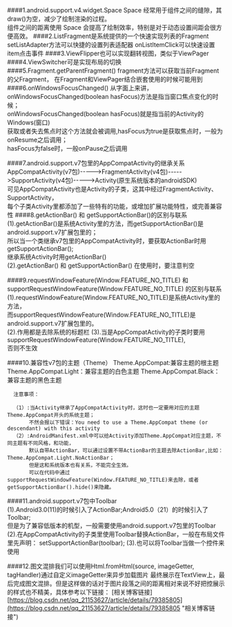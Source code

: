 ####1.android.support.v4.widget.Space
	Space 经常用于组件之间的缝隙，其draw()为空，减少了绘制渲染的过程。  
	组件之间的距离使用 Space 会提高了绘制效率，特别是对于动态设置间距会很方便高效。 
####2.ListFragment是系统提供的一个快速实现列表的Fragment
	setListAdapter方法可以快捷的设置列表适配器 
	onListItemClick可以快速设置item点击事件
####3.ViewFlipper也可以实现翻转视图，类似于ViewPager
####4.ViewSwitcher可是实现布局的切换
####5.Fragment.getParentFragment()
	fragment方法可以获取当前Fragment的父Fragment， 
	在Fragment和ViewPager结合嵌套使用的时候可能用到  
####6.onWindowsFocusChanged()
	从字面上来讲，onWindowsFocusChanged(boolean hasFocus)方法是指当窗口焦点变化的时候；  
	onWindowsFocusChanged(boolean hasFocus)就是指当前的Activity的Windows(窗口)  
	获取或者失去焦点时这个方法就会被调用,hasFocus为true是获取焦点时，一般为onResume之后调用；   
	hasFocus为false时，一般onPause之后调用
  
####7.android.support.v7包里的AppCompatActivity的继承关系
	  AppCompatActivity(v7包)----->FragmentActivity(v4包)----->SupportActivity(v4包)----->Activity(原生系统版本的androidSDK)  
	  可见AppCompatActivity也是Activity的子类，这其中经过FragmentActivity、SupportActivity，   
	  每个子类Activity里都添加了一些特有的功能，或增加扩展功能特性，或完善兼容性
####8.getActionBar() 和 getSupportActionBar()的区别与联系   
     (1).getActionBar()是系统Activity里的方法，而getSupportActionBar()是android.support.v7扩展包里的；   
      	 所以当一个类继承v7包里的AppCompatActivity时，要获取ActionBar时用getSupportActionBar();   
      	 继承系统Activity时用getActionBar()     
	 (2).getActionBar() 和 getSupportActionBar() 在使用时，要注意判空

####9.requestWindowFeature(Window.FEATURE_NO_TITLE) 和 supportRequestWindowFeature(Window.FEATURE_NO_TITLE) 的区别与联系
	 (1).requestWindowFeature(Window.FEATURE_NO_TITLE)是系统Activity里的方法，  
	     而supportRequestWindowFeature(Window.FEATURE_NO_TITLE)是android.support.v7扩展包里的。  
	 (2).作用都是去除系统的标题栏 
	 (3).当是AppCompatActivity的子类时要用supportRequestWindowFeature(Window.FEATURE_NO_TITLE),  
		 否则不生效		 

####10.兼容性v7包的主题（Theme） 
	  Theme.AppCompat:兼容主题的根主题 
	  Theme.AppCompat.Light：兼容主题的白色主题 
	  Theme.AppCompat.Black：兼容主题的黑色主题
	
	  注意事项：
	   
	  （1）:当Activity继承了AppCompatActivity时，这时也一定要用对应的主题Theme.AppCompat开头的系统主题；   
	       不然会报以下错误：You need to use a Theme.AppCompat theme (or descendant) with this activity   
	  （2）:AndroidManifest.xml中可以给Activity添加Theme.AppCompat对应主题，不同主题有不同风格，和功能，  
		   默认自带ActionBar，可以通过设置不带ActionBar的主题去除ActionBar,比如：Theme.AppCompat.Light.NoActionBar；  
		   但是这和系统版本也有关系，不能完全生效。   
		   可以在代码中通过supportRequestWindowFeature(Window.FEATURE_NO_TITLE)来去除，或者getSupportActionBar().hide()来隐藏。  
####11.android.support.v7包中Toolbar  
	(1).Android3.0(11)的时候引入了ActionBar;Android5.0（21）的时候引入了Toolbar;  
	    但是为了兼容低版本的机型，一般需要使用android.support.v7包里的Toolbar  
    (2).在AppCompatActivity的子类里使用Toolbar替换ActionBar，一般在布局文件里先声明： 
		setSupportActionBar(toolbar); 
    (3).也可以将Toolbar当做一个控件来使用   

####12.图文混排我们可以使用Html.fromHtml(source, imageGetter, tagHandler)通过自定义imageGetter来异步加载图片 最终展示在TextView上，最后完成图文混排。但是这样做的话对于图片段落之间的距离相对来说不好把控展示的样式也不精美，具体参考以下链接：
[相关博客链接][https://blog.csdn.net/qq_21153627/article/details/79385805](https://blog.csdn.net/qq_21153627/article/details/79385805 "相关博客链接")    
 